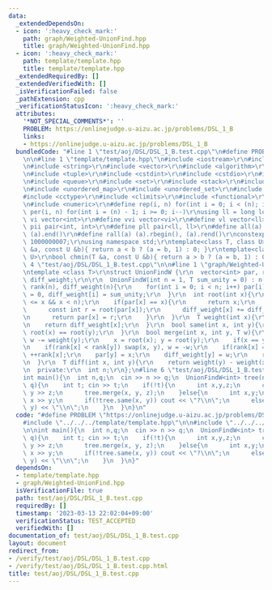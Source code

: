 ```yaml
---
data:
  _extendedDependsOn:
  - icon: ':heavy_check_mark:'
    path: graph/Weighted-UnionFind.hpp
    title: graph/Weighted-UnionFind.hpp
  - icon: ':heavy_check_mark:'
    path: template/template.hpp
    title: template/template.hpp
  _extendedRequiredBy: []
  _extendedVerifiedWith: []
  _isVerificationFailed: false
  _pathExtension: cpp
  _verificationStatusIcon: ':heavy_check_mark:'
  attributes:
    '*NOT_SPECIAL_COMMENTS*': ''
    PROBLEM: https://onlinejudge.u-aizu.ac.jp/problems/DSL_1_B
    links:
    - https://onlinejudge.u-aizu.ac.jp/problems/DSL_1_B
  bundledCode: "#line 1 \"test/aoj/DSL/DSL_1_B.test.cpp\"\n#define PROBLEM \"https://onlinejudge.u-aizu.ac.jp/problems/DSL_1_B\"\
    \n\n#line 1 \"template/template.hpp\"\n#include <iostream>\r\n#include <cmath>\r\
    \n#include <string>\r\n#include <vector>\r\n#include <algorithm>\r\n#include <utility>\r\
    \n#include <tuple>\r\n#include <cstdint>\r\n#include <cstdio>\r\n#include <map>\r\
    \n#include <queue>\r\n#include <set>\r\n#include <stack>\r\n#include <deque>\r\
    \n#include <unordered_map>\r\n#include <unordered_set>\r\n#include <bitset>\r\n\
    #include <cctype>\r\n#include <climits>\r\n#include <functional>\r\n#include <cassert>\r\
    \n#include <numeric>\r\n#define rep(i, n) for(int i = 0; i < (n); i++)\r\n#define\
    \ per(i, n) for(int i = (n) - 1; i >= 0; i--)\r\nusing ll = long long;\r\n#define\
    \ vi vector<int>\r\n#define vvi vector<vi>\r\n#define vl vector<ll>\r\n#define\
    \ pii pair<int, int>\r\n#define pll pair<ll, ll>\r\n#define all(a) (a).begin(),\
    \ (a).end()\r\n#define rall(a) (a).rbegin(), (a).rend()\r\nconstexpr int mod =\
    \ 1000000007;\r\nusing namespace std;\r\ntemplate<class T, class U>\r\nbool chmax(T\
    \ &a, const U &b){ return a < b ? (a = b, 1) : 0; }\r\ntemplate<class T, class\
    \ U>\r\nbool chmin(T &a, const U &b){ return a > b ? (a = b, 1) : 0; }\n#line\
    \ 4 \"test/aoj/DSL/DSL_1_B.test.cpp\"\n\n#line 1 \"graph/Weighted-UnionFind.hpp\"\
    \ntemplate <class T>\r\nstruct UnionFindW {\r\n  vector<int> par, rank;\r\n  vector<T>\
    \ diff_weight;\r\n\r\n  UnionFindW(int n = 1, T sum_unity = 0) : n(n), par(n),\
    \ rank(n), diff_weight(n){\r\n    for(int i = 0; i < n; i++) par[i] = i, rank[i]\
    \ = 0, diff_weight[i] = sum_unity;\r\n  }\r\n  int root(int x){\r\n    assert(0\
    \ <= x && x < n);\r\n    if(par[x] == x){\r\n      return x;\r\n    }else{\r\n\
    \      const int r = root(par[x]);\r\n      diff_weight[x] += diff_weight[par[x]];\r\
    \n      return par[x] = r;\r\n    }\r\n  }\r\n  T weight(int x){\r\n    root(x);\r\
    \n    return diff_weight[x];\r\n  }\r\n  bool same(int x, int y){\r\n    return\
    \ root(x) == root(y);\r\n  }\r\n  bool merge(int x, int y, T w){\r\n    w += weight(x);\
    \ w -= weight(y);\r\n    x = root(x); y = root(y);\r\n    if(x == y) return false;\r\
    \n    if(rank[x] < rank[y]) swap(x, y), w = -w;\r\n    if(rank[x] == rank[y])\
    \ ++rank[x];\r\n    par[y] = x;\r\n    diff_weight[y] = w;\r\n    return true;\r\
    \n  }\r\n  T diff(int x, int y){\r\n    return weight(y) - weight(x);\r\n  }\r\
    \n  private:\r\n  int n;\r\n};\n#line 6 \"test/aoj/DSL/DSL_1_B.test.cpp\"\n\n\
    int main(){\n  int n,q;\n  cin >> n >> q;\n  UnionFindW<int> tree(n);\n  rep(i,\
    \ q){\n    int t; cin >> t;\n    if(!t){\n      int x,y,z;\n      cin >> x >>\
    \ y >> z;\n      tree.merge(x, y, z);\n    }else{\n      int x,y;\n      cin >>\
    \ x >> y;\n      if(!tree.same(x, y)) cout << \"?\\n\";\n      else cout << tree.diff(x,\
    \ y) << \"\\n\";\n    }\n  }\n}\n"
  code: "#define PROBLEM \"https://onlinejudge.u-aizu.ac.jp/problems/DSL_1_B\"\n\n\
    #include \"../../../template/template.hpp\"\n\n#include \"../../../graph/Weighted-UnionFind.hpp\"\
    \n\nint main(){\n  int n,q;\n  cin >> n >> q;\n  UnionFindW<int> tree(n);\n  rep(i,\
    \ q){\n    int t; cin >> t;\n    if(!t){\n      int x,y,z;\n      cin >> x >>\
    \ y >> z;\n      tree.merge(x, y, z);\n    }else{\n      int x,y;\n      cin >>\
    \ x >> y;\n      if(!tree.same(x, y)) cout << \"?\\n\";\n      else cout << tree.diff(x,\
    \ y) << \"\\n\";\n    }\n  }\n}"
  dependsOn:
  - template/template.hpp
  - graph/Weighted-UnionFind.hpp
  isVerificationFile: true
  path: test/aoj/DSL/DSL_1_B.test.cpp
  requiredBy: []
  timestamp: '2023-03-13 22:02:04+09:00'
  verificationStatus: TEST_ACCEPTED
  verifiedWith: []
documentation_of: test/aoj/DSL/DSL_1_B.test.cpp
layout: document
redirect_from:
- /verify/test/aoj/DSL/DSL_1_B.test.cpp
- /verify/test/aoj/DSL/DSL_1_B.test.cpp.html
title: test/aoj/DSL/DSL_1_B.test.cpp
---
```

